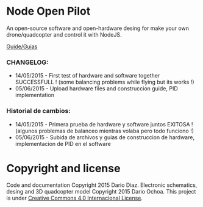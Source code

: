 # Node Open Pilot
An open-source software and open-hardware desing for make your own drone/quadcopter and control it with NodeJS.

[Guide/Guias](https://github.com/darioodiaz/node-open-pilot/wiki)

### CHANGELOG:

* 14/05/2015 - First test of hardware and software together SUCCESSFULL ! (some balancing problems while flying but its works !)
* 05/06/2015 - Upload hardware files and construccion guide, PID implementation

### Historial de cambios:

* 14/05/2015 - Primera prueba de hardware y software juntos EXITOSA ! (algunos problemas de balanceo mientras volaba pero todo funciono !)
* 05/06/2015 - Subida de archivos y guias de construccion de hardware, implementacion de PID en el software

# Copyright and license

Code and documentation Copyright 2015 Dario Diaz. 
Electronic schematics, desing and 3D quadcopter model Copyright 2015 Dario Ochoa.
This project is under [Creative Commons 4.0 Internacional License](http://creativecommons.org/licenses/by-nc-sa/4.0/).
